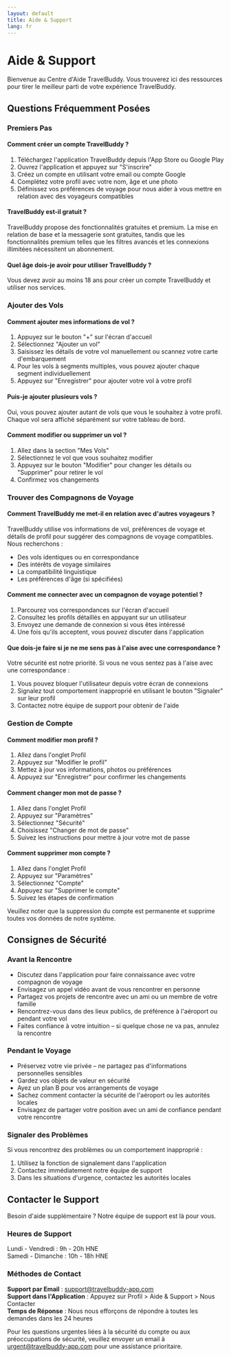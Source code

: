 ```yaml
---
layout: default
title: Aide & Support
lang: fr
---
```


<div class="content-section">

# Aide & Support

Bienvenue au Centre d'Aide TravelBuddy. Vous trouverez ici des ressources pour tirer le meilleur parti de votre expérience TravelBuddy.

## Questions Fréquemment Posées

### Premiers Pas

#### Comment créer un compte TravelBuddy ?
1. Téléchargez l'application TravelBuddy depuis l'App Store ou Google Play
2. Ouvrez l'application et appuyez sur "S'inscrire"
3. Créez un compte en utilisant votre email ou compte Google
4. Complétez votre profil avec votre nom, âge et une photo
5. Définissez vos préférences de voyage pour nous aider à vous mettre en relation avec des voyageurs compatibles

#### TravelBuddy est-il gratuit ?
TravelBuddy propose des fonctionnalités gratuites et premium. La mise en relation de base et la messagerie sont gratuites, tandis que les fonctionnalités premium telles que les filtres avancés et les connexions illimitées nécessitent un abonnement.

#### Quel âge dois-je avoir pour utiliser TravelBuddy ?
Vous devez avoir au moins 18 ans pour créer un compte TravelBuddy et utiliser nos services.

### Ajouter des Vols

#### Comment ajouter mes informations de vol ?
1. Appuyez sur le bouton "+" sur l'écran d'accueil
2. Sélectionnez "Ajouter un vol"
3. Saisissez les détails de votre vol manuellement ou scannez votre carte d'embarquement
4. Pour les vols à segments multiples, vous pouvez ajouter chaque segment individuellement
5. Appuyez sur "Enregistrer" pour ajouter votre vol à votre profil

#### Puis-je ajouter plusieurs vols ?
Oui, vous pouvez ajouter autant de vols que vous le souhaitez à votre profil. Chaque vol sera affiché séparément sur votre tableau de bord.

#### Comment modifier ou supprimer un vol ?
1. Allez dans la section "Mes Vols"
2. Sélectionnez le vol que vous souhaitez modifier
3. Appuyez sur le bouton "Modifier" pour changer les détails ou "Supprimer" pour retirer le vol
4. Confirmez vos changements

### Trouver des Compagnons de Voyage

#### Comment TravelBuddy me met-il en relation avec d'autres voyageurs ?
TravelBuddy utilise vos informations de vol, préférences de voyage et détails de profil pour suggérer des compagnons de voyage compatibles. Nous recherchons :
- Des vols identiques ou en correspondance
- Des intérêts de voyage similaires
- La compatibilité linguistique
- Les préférences d'âge (si spécifiées)

#### Comment me connecter avec un compagnon de voyage potentiel ?
1. Parcourez vos correspondances sur l'écran d'accueil
2. Consultez les profils détaillés en appuyant sur un utilisateur
3. Envoyez une demande de connexion si vous êtes intéressé
4. Une fois qu'ils acceptent, vous pouvez discuter dans l'application

#### Que dois-je faire si je ne me sens pas à l'aise avec une correspondance ?
Votre sécurité est notre priorité. Si vous ne vous sentez pas à l'aise avec une correspondance :
1. Vous pouvez bloquer l'utilisateur depuis votre écran de connexions
2. Signalez tout comportement inapproprié en utilisant le bouton "Signaler" sur leur profil
3. Contactez notre équipe de support pour obtenir de l'aide

### Gestion de Compte

#### Comment modifier mon profil ?
1. Allez dans l'onglet Profil
2. Appuyez sur "Modifier le profil"
3. Mettez à jour vos informations, photos ou préférences
4. Appuyez sur "Enregistrer" pour confirmer les changements

#### Comment changer mon mot de passe ?
1. Allez dans l'onglet Profil
2. Appuyez sur "Paramètres"
3. Sélectionnez "Sécurité"
4. Choisissez "Changer de mot de passe"
5. Suivez les instructions pour mettre à jour votre mot de passe

#### Comment supprimer mon compte ?
1. Allez dans l'onglet Profil
2. Appuyez sur "Paramètres"
3. Sélectionnez "Compte"
4. Appuyez sur "Supprimer le compte"
5. Suivez les étapes de confirmation

Veuillez noter que la suppression du compte est permanente et supprime toutes vos données de notre système.

## Consignes de Sécurité

### Avant la Rencontre

- Discutez dans l'application pour faire connaissance avec votre compagnon de voyage
- Envisagez un appel vidéo avant de vous rencontrer en personne
- Partagez vos projets de rencontre avec un ami ou un membre de votre famille
- Rencontrez-vous dans des lieux publics, de préférence à l'aéroport ou pendant votre vol
- Faites confiance à votre intuition – si quelque chose ne va pas, annulez la rencontre

### Pendant le Voyage

- Préservez votre vie privée – ne partagez pas d'informations personnelles sensibles
- Gardez vos objets de valeur en sécurité
- Ayez un plan B pour vos arrangements de voyage
- Sachez comment contacter la sécurité de l'aéroport ou les autorités locales
- Envisagez de partager votre position avec un ami de confiance pendant votre rencontre

### Signaler des Problèmes

Si vous rencontrez des problèmes ou un comportement inapproprié :
1. Utilisez la fonction de signalement dans l'application
2. Contactez immédiatement notre équipe de support
3. Dans les situations d'urgence, contactez les autorités locales

## Contacter le Support

Besoin d'aide supplémentaire ? Notre équipe de support est là pour vous.

### Heures de Support
Lundi - Vendredi : 9h - 20h HNE  
Samedi - Dimanche : 10h - 18h HNE

### Méthodes de Contact

**Support par Email** : support@travelbuddy-app.com  
**Support dans l'Application** : Appuyez sur Profil > Aide & Support > Nous Contacter  
**Temps de Réponse** : Nous nous efforçons de répondre à toutes les demandes dans les 24 heures

Pour les questions urgentes liées à la sécurité du compte ou aux préoccupations de sécurité, veuillez envoyer un email à urgent@travelbuddy-app.com pour une assistance prioritaire.

</div>
